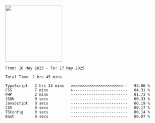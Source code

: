 <img height="180em" src="https://github-readme-stats-eight-theta.vercel.app/api?username=bkundev&show_icons=true&theme=radical&include_all_commits=true&count_private=true"/>
<!--START_SECTION:waka-->

```all_time
From: 10 May 2025 - To: 17 May 2025

Total Time: 2 hrs 45 mins

TypeScript   2 hrs 33 mins   >>>>>>>>>>>>>>>>>>>>>>>--   93.06 %
CSS          7 mins          >------------------------   04.31 %
PHP          2 mins          -------------------------   01.73 %
JSON         0 secs          -------------------------   00.33 %
JavaScript   0 secs          -------------------------   00.19 %
CSV          0 secs          -------------------------   00.17 %
TSConfig     0 secs          -------------------------   00.14 %
Bash         0 secs          -------------------------   00.07 %
```

<!--END_SECTION:waka-->
